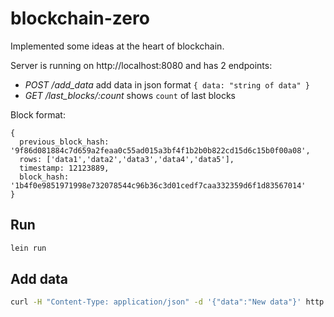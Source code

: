 # blockchain-zero

Implemented some ideas at the heart of blockchain.

Server is running on http://localhost:8080 and has 2 endpoints:

* *POST /add_data* add data in json format `{ data: "string of data" }`
* *GET /last_blocks/:count* shows `count` of last blocks

Block format:

```
{
  previous_block_hash: '9f86d081884c7d659a2feaa0c55ad015a3bf4f1b2b0b822cd15d6c15b0f00a08',
  rows: ['data1','data2','data3','data4','data5'],
  timestamp: 12123889,
  block_hash: '1b4f0e9851971998e732078544c96b36c3d01cedf7caa332359d6f1d83567014'
}
```

## Run

```sh
lein run
```

## Add data

```sh
curl -H "Content-Type: application/json" -d '{"data":"New data"}' http://localhost:8080/add_data
```
